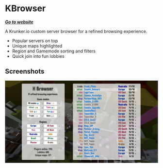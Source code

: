 # KBrowser

***[Go to website](https://infinitifall.github.io/KBrowser/)***

A Krunker.io custom server browser for a refined browsing experience.

- Popular servers on top
- Unique maps highlighted
- Region and Gamemode sorting and filters
- Quick join into fun lobbies

## Screenshots

![Screenshot of the KBrowser webpage](assets/screenshot.jpeg)
